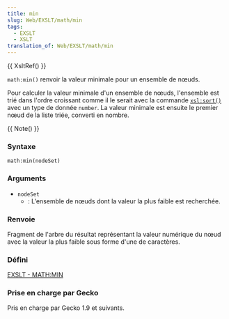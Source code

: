 ```yaml
---
title: min
slug: Web/EXSLT/math/min
tags:
  - EXSLT
  - XSLT
translation_of: Web/EXSLT/math/min
---
```

{{ XsltRef() }}

`math:min()` renvoir la valeur minimale pour un ensemble de nœuds.

Pour calculer la valeur minimale d'un ensemble de nœuds, l'ensemble est trié dans l'ordre croissant comme il le serait avec la commande [`xsl:sort()`](fr/XSLT/sort) avec un type de donnée `number`. La valeur minimale est ensuite le premier nœud de la liste triée, converti en nombre.

{{ Note() }}

### Syntaxe

    math:min(nodeSet)

### Arguments

- `nodeSet`
  - : L'ensemble de nœuds dont la valeur la plus faible est recherchée.

### Renvoie

Fragment de l'arbre du résultat représentant la valeur numérique du nœud avec la valeur la plus faible sous forme d'une de caractères.

### Défini

[EXSLT - MATH:MIN](http://www.exslt.org/regexp/functions/min/index.html)

### Prise en charge par Gecko

Pris en charge par Gecko 1.9 et suivants.
